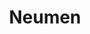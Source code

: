 ---
title: "Neumen"
url: /ciudad-autonoma-de-buenos-aires/neumen-avenida-juan-de-garay/
shop: Autowerkstatt
---